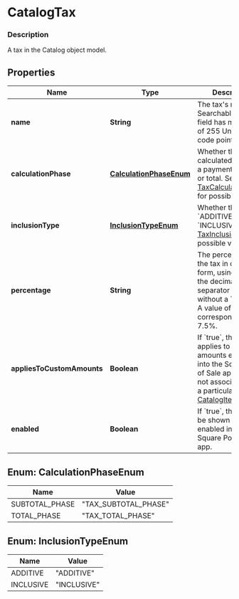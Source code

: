 
# CatalogTax

### Description

A tax in the Catalog object model.

## Properties
Name | Type | Description | Notes
------------ | ------------- | ------------- | -------------
**name** | **String** | The tax&#39;s name. Searchable. This field has max length of 255 Unicode code points. |  [optional]
**calculationPhase** | [**CalculationPhaseEnum**](#CalculationPhaseEnum) | Whether the tax is calculated based on a payment&#39;s subtotal or total. See [TaxCalculationPhase](#type-taxcalculationphase) for possible values |  [optional]
**inclusionType** | [**InclusionTypeEnum**](#InclusionTypeEnum) | Whether the tax is &#x60;ADDITIVE&#x60; or &#x60;INCLUSIVE&#x60;. See [TaxInclusionType](#type-taxinclusiontype) for possible values |  [optional]
**percentage** | **String** | The percentage of the tax in decimal form, using a &#x60;&#39;.&#39;&#x60; as the decimal separator and without a &#x60;&#39;%&#39;&#x60; sign. A value of &#x60;7.5&#x60; corresponds to 7.5%. |  [optional]
**appliesToCustomAmounts** | **Boolean** | If &#x60;true&#x60;, the fee applies to custom amounts entered into the Square Point of Sale app that are not associated with a particular [CatalogItem](#type-catalogitem). |  [optional]
**enabled** | **Boolean** | If &#x60;true&#x60;, the tax will be shown as enabled in the Square Point of Sale app. |  [optional]


<a name="CalculationPhaseEnum"></a>
## Enum: CalculationPhaseEnum
Name | Value
---- | -----
SUBTOTAL_PHASE | &quot;TAX_SUBTOTAL_PHASE&quot;
TOTAL_PHASE | &quot;TAX_TOTAL_PHASE&quot;


<a name="InclusionTypeEnum"></a>
## Enum: InclusionTypeEnum
Name | Value
---- | -----
ADDITIVE | &quot;ADDITIVE&quot;
INCLUSIVE | &quot;INCLUSIVE&quot;



